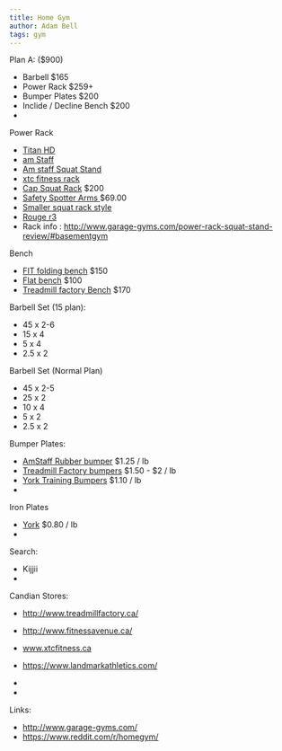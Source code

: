 ```yaml
---
title: Home Gym
author: Adam Bell
tags: gym
---
```




Plan A: ($900)
* Barbell $165
* Power Rack $259+
* Bumper Plates $200
* Inclide / Decline Bench $200
* 

Power Rack
 * [Titan HD](http://www.titan.fitness/hd-power-rack.html)
 * [am Staff](http://fitnessavenue.ca/item.php?id=581)
 * [Am staff Squat Stand](http://www.fitnessavenue.ca/item.php?id=682)
 * [xtc fitness rack](http://www.xtcfitness.ca/strength/power-racks-smith-machines/x-series-econ-power-rack-xsep-power-cage-weight-rack-squat-rack-crossfit-rack-xtc-gear.html)
 * [Cap Squat Rack](http://www.amazon.ca/gp/product/B00HYQP72O/ref=s9_simh_gw_p200_d0_i1?pf_rd_m=A3DWYIK6Y9EEQB&pf_rd_s=desktop-1&pf_rd_r=1F3A5X40K9Y863F1Z24A&pf_rd_t=36701&pf_rd_p=2055621862&pf_rd_i=desktop) $200
 * [Safety Spotter Arms ](http://www.fitnessavenue.ca/item.php?id=654) $69.00
 * [Smaller squat rack style](http://www.amazon.com/gp/product/B000VLKOB8?ie=UTF8&tag=stronglcom-20&linkCode=as2&camp=1789&creative=390957&creativeASIN=B000VLKOB8)
 * [Rouge r3](http://www.roguecanada.ca/rogue-r-3-power-rack)
 * Rack info : http://www.garage-gyms.com/power-rack-squat-stand-review/#basementgym

Bench
 * [FIT folding bench](http://www.fitnessavenue.ca/item.php?id=560) $150
 * [Flat bench](http://www.fitnessavenue.ca/item.php?id=146) $100
 * [Treadmill factory Bench](http://www.treadmillfactory.ca/fit-505-fid-bench) $170


Barbell Set (15 plan):
 * 45 x 2-6
 * 15 x 4
 * 5 x 4
 * 2.5 x 2

Barbell Set (Normal Plan)
 * 45 x 2-5
 * 25 x 2
 * 10 x 4
 * 5 x 2
 * 2.5 x 2
 
Bumper Plates:
 * [AmStaff Rubber bumper](http://www.fitnessavenue.ca/item.php?id=280) $1.25 / lb
 * [Treadmill Factory bumpers](http://www.treadmillfactory.ca/bumper-plates-toronto-canada) $1.50 - $2 / lb
 * [York Training Bumpers](http://www.xtcfitness.ca/strength/bumper-plates/york-solid-rubber-training-bumper-plates-olympc-plates-rubber-weights-york-bumper-plates-weight-plates-canada-york-barbell.html) $1.10 / lb
 * 
 
Iron Plates
 * [York](http://www.xtcfitness.ca/strength/weight-plates/york-standard-olympic-plates-york-barbell-canada.html) $0.80 / lb
 * 

 



Search:
 * Kijjii
 * 

Candian Stores:
 * http://www.treadmillfactory.ca/
 * http://www.fitnessavenue.ca/
 * www.xtcfitness.ca
 * https://www.landmarkathletics.com/
 * 
 
 * 
 
Links:
* http://www.garage-gyms.com/
* https://www.reddit.com/r/homegym/
 
